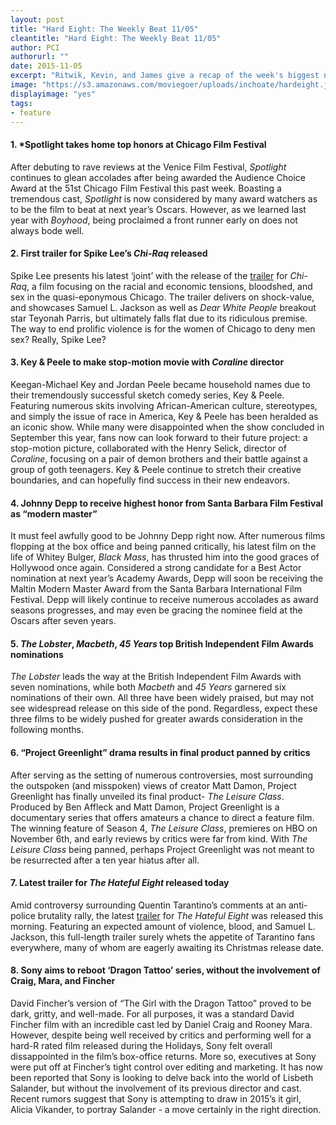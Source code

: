 ```yaml
---
layout: post
title: "Hard Eight: The Weekly Beat 11/05"
cleantitle: "Hard Eight: The Weekly Beat 11/05"
author: PCI
authorurl: ""
date: 2015-11-05
excerpt: "Ritwik, Kevin, and James give a recap of the week's biggest news"
image: "https://s3.amazonaws.com/moviegoer/uploads/inchoate/hardeight.jpg"
displayimage: "yes"
tags: 
- feature
---
```

	
#### 1. *Spotlight takes home top honors at Chicago Film Festival

After debuting to rave reviews at the Venice Film Festival, *Spotlight* continues to glean accolades after being awarded the Audience Choice Award at the 51st Chicago Film Festival this past week. Boasting a tremendous cast, *Spotlight* is now considered by many award watchers as to be the film to beat at next year’s Oscars. However, as we learned last year with *Boyhood*, being proclaimed a front runner early on does not always bode well. 


#### 2. First trailer for Spike Lee’s *Chi-Raq* released

Spike Lee presents his latest ‘joint’ with the release of the [trailer](https://vimeo.com/144523728) for *Chi-Raq*, a film focusing on the racial and economic tensions, bloodshed, and sex in the quasi-eponymous Chicago. The trailer delivers on shock-value, and showcases Samuel L. Jackson as well as *Dear White People* breakout star Teyonah Parris, but ultimately falls flat due to its ridiculous premise. The way to end prolific violence is for the women of Chicago to deny men sex? Really, Spike Lee? 
		

#### 3. Key & Peele to make stop-motion movie with *Coraline* director

Keegan-Michael Key and Jordan Peele became household names due to their tremendously successful sketch comedy series, Key & Peele. Featuring numerous skits involving African-American culture, stereotypes, and simply the issue of race in America, Key & Peele has been heralded as an iconic show. While many were disappointed when the show concluded in September this year, fans now can look forward to their future project: a stop-motion picture, collaborated with the Henry Selick, director of *Coraline*, focusing on a pair of demon brothers and their battle against a group of goth teenagers. Key & Peele continue to stretch their creative boundaries, and can hopefully find success in their new endeavors. 

#### 4. Johnny Depp to receive highest honor from Santa Barbara Film Festival as “modern master”

It must feel awfully good to be Johnny Depp right now. After numerous films flopping at the box office and being panned critically, his latest film on the life of Whitey Bulger, *Black Mass*, has thrusted him into the good graces of Hollywood once again. Considered a strong candidate for a Best Actor nomination at next year’s Academy Awards, Depp will soon be receiving the Maltin Modern Master Award from the Santa Barbara International Film Festival. Depp will likely continue to receive numerous accolades as award seasons progresses, and may even be gracing the nominee field at the Oscars after seven years.

#### 5. *The Lobster*, *Macbeth*, *45 Years* top British Independent Film Awards nominations

*The Lobster* leads the way at the British Independent Film Awards with seven nominations, while both *Macbeth* and *45 Years* garnered six nominations of their own. All three have been widely praised, but may not see widespread release on this side of the pond. Regardless, expect these three films to be widely pushed for greater awards consideration in the following months.

#### 6. “Project Greenlight” drama results in final product panned by critics

After serving as the setting of numerous controversies, most surrounding the outspoken (and misspoken) views of creator Matt Damon, Project Greenlight has finally unveiled its final product- *The Leisure Class*. Produced by Ben Affleck and Matt Damon, Project Greenlight is a documentary series that offers amateurs a chance to direct a feature film. The winning feature of Season 4, *The Leisure Class*, premieres on HBO on November 6th, and early reviews by critics were far from kind. With *The Leisure Class* being panned, perhaps Project Greenlight was not meant to be resurrected after a ten year hiatus after all. 

#### 7. Latest trailer for *The Hateful Eight* released today

Amid controversy surrounding Quentin Tarantino’s comments at an anti-police brutality rally, the latest [trailer](https://www.youtube.com/watch?v=6_UI1GzaWv0) for *The Hateful Eight* was released this morning. Featuring an expected amount of violence, blood, and Samuel L. Jackson, this full-length trailer surely whets the appetite of Tarantino fans everywhere, many of whom are eagerly awaiting its Christmas release date. 

#### 8. Sony aims to reboot ‘Dragon Tattoo’ series, without the involvement of Craig, Mara, and Fincher

David Fincher’s version of “The Girl with the Dragon Tattoo” proved to be dark, gritty, and well-made. For all purposes, it was a standard David Fincher film with an incredible cast led by Daniel Craig and Rooney Mara. However, despite being well received by critics and performing well for a hard-R rated film released during the Holidays, Sony felt overall dissappointed in the film’s box-office returns. More so, executives at Sony were put off at Fincher’s tight control over editing and marketing. It has now been reported that Sony is looking to delve back into the world of Lisbeth Salander, but without the involvement of its previous director and cast. Recent rumors suggest that Sony is attempting to draw in 2015’s it girl, Alicia Vikander, to portray Salander - a move certainly in the right direction.
